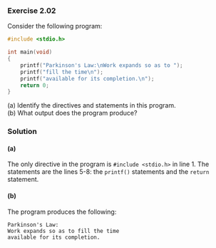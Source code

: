 ### Exercise 2.02
Consider the following program:
```c
#include <stdio.h>

int main(void)
{
    printf("Parkinson's Law:\nWork expands so as to ");
    printf("fill the time\n");
    printf("available for its completion.\n");
    return 0;
}
```
(a) Identify the directives and statements in this program.  
(b) What output does the program produce?

### Solution
#### (a)
The only directive in the program is `#include <stdio.h>` in line 1. The
statements are the lines 5-8: the `printf()` statements and the `return`
statement.

#### (b)
The program produces the following:
```
Parkinson's Law:
Work expands so as to fill the time
available for its completion.

```
